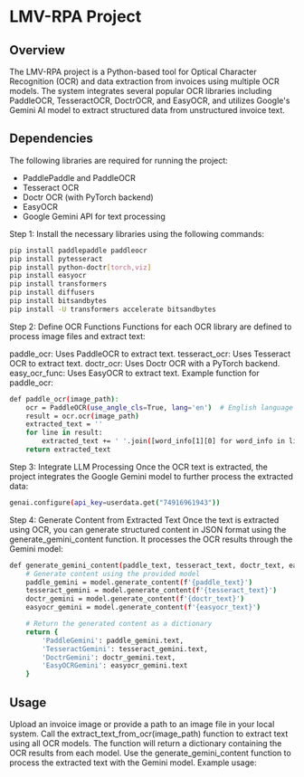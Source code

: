 # LMV-RPA Project

## Overview

The LMV-RPA project is a Python-based tool for Optical Character Recognition (OCR) and data extraction from invoices using multiple OCR models. The system integrates several popular OCR libraries including PaddleOCR, TesseractOCR, DoctrOCR, and EasyOCR, and utilizes Google's Gemini AI model to extract structured data from unstructured invoice text.

## Dependencies

The following libraries are required for running the project:

- PaddlePaddle and PaddleOCR
- Tesseract OCR
- Doctr OCR (with PyTorch backend)
- EasyOCR
- Google Gemini API for text processing

Step 1: Install the necessary libraries using the following commands:

```bash
pip install paddlepaddle paddleocr
pip install pytesseract
pip install python-doctr[torch,viz]
pip install easyocr
pip install transformers
pip install diffusers
pip install bitsandbytes
pip install -U transformers accelerate bitsandbytes

```

Step 2: Define OCR Functions
Functions for each OCR library are defined to process image files and extract text:

paddle_ocr: Uses PaddleOCR to extract text.
tesseract_ocr: Uses Tesseract OCR to extract text.
doctr_ocr: Uses Doctr OCR with a PyTorch backend.
easy_ocr_func: Uses EasyOCR to extract text.
Example function for paddle_ocr:

```bash
def paddle_ocr(image_path):
    ocr = PaddleOCR(use_angle_cls=True, lang='en')  # English language model
    result = ocr.ocr(image_path)
    extracted_text = ''
    for line in result:
        extracted_text += ' '.join([word_info[1][0] for word_info in line]) + '\n'
    return extracted_text
```

Step 3: Integrate LLM Processing
Once the OCR text is extracted, the project integrates the Google Gemini model to further process the extracted data:
```bash
genai.configure(api_key=userdata.get("74916961943"))
```

Step 4: Generate Content from Extracted Text
Once the text is extracted using OCR, you can generate structured content in JSON format using the generate_gemini_content function. It processes the OCR results through the Gemini model:

```bash
def generate_gemini_content(paddle_text, tesseract_text, doctr_text, easyocr_text, model):
    # Generate content using the provided model
    paddle_gemini = model.generate_content(f'{paddle_text}')
    tesseract_gemini = model.generate_content(f'{tesseract_text}')
    doctr_gemini = model.generate_content(f'{doctr_text}')
    easyocr_gemini = model.generate_content(f'{easyocr_text}')

    # Return the generated content as a dictionary
    return {
        'PaddleGemini': paddle_gemini.text,
        'TesseractGemini': tesseract_gemini.text,
        'DoctrGemini': doctr_gemini.text,
        'EasyOCRGemini': easyocr_gemini.text
    }
```
## Usage
Upload an invoice image or provide a path to an image file in your local system.
Call the extract_text_from_ocr(image_path) function to extract text using all OCR models.
The function will return a dictionary containing the OCR results from each model.
Use the generate_gemini_content function to process the extracted text with the Gemini model.
Example usage:
